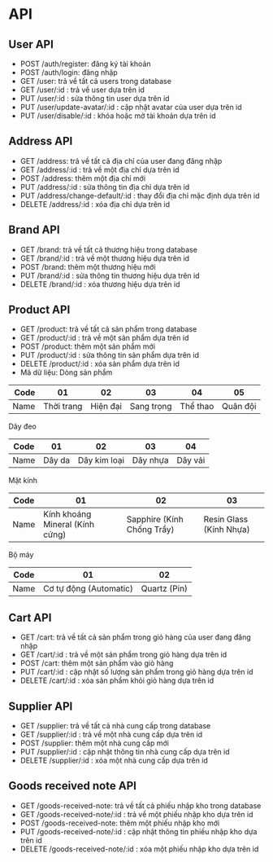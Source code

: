 # API
## User API
* POST /auth/register: đăng ký tài khoản
* POST /auth/login: đăng nhập
* GET /user: trả về tất cả users trong database
* GET /user/:id : trả về user dựa trên id
* PUT /user/:id : sửa thông tin user dựa trên id
* PUT /user/update-avatar/:id : cập nhật avatar của user dựa trên id
* PUT /user/disable/:id : khóa hoặc mở tài khoản dựa trên id
## Address API
* GET /address: trả về tất cả địa chỉ của user đang đăng nhập
* GET /address/:id : trả về một địa chỉ dựa trên id
* POST /address: thêm một địa chỉ mới
* PUT /address/:id : sửa thông tin địa chỉ dựa trên id
* PUT /address/change-default/:id : thay đổi địa chỉ mặc định dựa trên id
* DELETE /address/:id : xóa địa chỉ dựa trên id
## Brand API
* GET /brand: trả về tất cả thương hiệu trong database
* GET /brand/:id : trả về một thương hiệu dựa trên id
* POST /brand: thêm một thương hiệu mới
* PUT /brand/:id : sửa thông tin thương hiệu dựa trên id
* DELETE /brand/:id : xóa thương hiệu dựa trên id
## Product API
* GET /product: trả về tất cả sản phẩm trong database
* GET /product/:id : trả về một sản phẩm dựa trên id
* POST /product: thêm một sản phẩm mới
* PUT /product/:id : sửa thông tin sản phẩm dựa trên id
* DELETE /product/:id : xóa sản phẩm dựa trên id
* Mã dữ liệu:
Dòng sản phẩm

| Code |     01    |    02    |     03     |    04    |    05    |
|-----:|-----------|----------|------------|----------|----------|
| Name | Thời trang| Hiện đại | Sang trọng | Thể thao | Quân đội |

Dây đeo

Code | 01 | 02 | 03 | 04 |
--- | --- | --- | --- |--- |
Name | Dây da | Dây kim loại | Dây nhựa | Dây vải |

Mặt kính

Code | 01 | 02 | 03 |
--- | --- | --- | --- |
Name | Kính khoáng Mineral (Kính cứng) | Sapphire (Kính Chống Trầy) | Resin Glass (Kính Nhựa) |

Bộ máy

Code | 01 | 02 |
--- | --- | --- |
Name | Cơ tự động (Automatic) | Quartz (Pin) |

## Cart API
* GET /cart: trả về tất cả sản phẩm trong giỏ hàng của user đang đăng nhập
* GET /cart/:id : trả về một sản phẩm trong giỏ hàng dựa trên id
* POST /cart: thêm một sản phẩm vào giỏ hàng
* PUT /cart/:id : cập nhật số lượng sản phẩm trong giỏ hàng dựa trên id
* DELETE /cart/:id : xóa sản phẩm khỏi giỏ hàng dựa trên id

## Supplier API
* GET /supplier: trả về tất cả nhà cung cấp trong database
* GET /supplier/:id : trả về một nhà cung cấp dựa trên id
* POST /supplier: thêm một nhà cung cấp mới
* PUT /supplier/:id : cập nhật thông tin nhà cung cấp dựa trên id
* DELETE /supplier/:id : xóa một nhà cung cấp dựa trên id

## Goods received note API
* GET /goods-received-note: trả về tất cả phiếu nhập kho trong database
* GET /goods-received-note/:id : trả về một phiếu nhập kho dựa trên id
* POST /goods-received-note: thêm một phiếu nhập kho mới
* PUT /goods-received-note/:id : cập nhật thông tin phiếu nhập kho dựa trên id
* DELETE /goods-received-note/:id : xóa một phiếu nhập kho dựa trên id